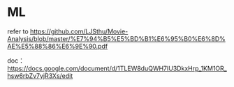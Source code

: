 # ML
refer to
https://github.com/LJSthu/Movie-Analysis/blob/master/%E7%94%B5%E5%BD%B1%E6%95%B0%E6%8D%AE%E5%88%86%E6%9E%90.pdf


doc：
https://docs.google.com/document/d/1TLEW8duQWH7IU3DkxHrp_1KM1OR_hsw6rbZv7yjR3Xs/edit
